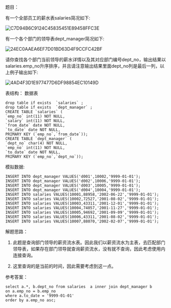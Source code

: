 题目：

有一个全部员工的薪水表salaries简况如下:

![C7D94B6C9124C45835451E89458FFC3E](https://gitee.com/bruce_qiq/picture/raw/master/2021-9-18/1631894795718-C7D94B6C9124C45835451E89458FFC3E.png)

有一个各个部门的领导表dept_manager简况如下:

![24EC0AAEA6EF7D01BD63D4F9CCFC42BF](https://gitee.com/bruce_qiq/picture/raw/master/2021-9-18/1631894822460-24EC0AAEA6EF7D01BD63D4F9CCFC42BF.png)

请你查找各个部门当前领导的薪水详情以及其对应部门编号dept_no，输出结果以salaries.emp_no升序排序，并且请注意输出结果里面dept_no列是最后一列，以上例子输出如下:

![4AD4F3D1E977477D6DF98854EC10149D](https://gitee.com/bruce_qiq/picture/raw/master/2021-9-18/1631894842231-4AD4F3D1E977477D6DF98854EC10149D.png)

表结构：
数据表
```mysql
drop table if exists  `salaries` ; 
drop table if exists  `dept_manager` ; 
CREATE TABLE `salaries` (
`emp_no` int(11) NOT NULL,
`salary` int(11) NOT NULL,
`from_date` date NOT NULL,
`to_date` date NOT NULL,
PRIMARY KEY (`emp_no`,`from_date`));
CREATE TABLE `dept_manager` (
`dept_no` char(4) NOT NULL,
`emp_no` int(11) NOT NULL,
`to_date` date NOT NULL,
PRIMARY KEY (`emp_no`,`dept_no`));
```

模拟数据:
```mysql
INSERT INTO dept_manager VALUES('d001',10002,'9999-01-01');
INSERT INTO dept_manager VALUES('d002',10006,'9999-01-01');
INSERT INTO dept_manager VALUES('d003',10005,'9999-01-01');
INSERT INTO dept_manager VALUES('d004',10004,'9999-01-01');
INSERT INTO salaries VALUES(10001,88958,'2002-06-22','9999-01-01');
INSERT INTO salaries VALUES(10002,72527,'2001-08-02','9999-01-01');
INSERT INTO salaries VALUES(10003,43311,'2001-12-01','9999-01-01');
INSERT INTO salaries VALUES(10004,74057,'2001-11-27','9999-01-01');
INSERT INTO salaries VALUES(10005,94692,'2001-09-09','9999-01-01');
INSERT INTO salaries VALUES(10006,43311,'2001-08-02','9999-01-01');
INSERT INTO salaries VALUES(10007,88070,'2002-02-07','9999-01-01');
```

解题思路：

1. 此题是查询部门领导的薪资流水表。因此我们以薪资流水为主表，去匹配部门领导表，如果存在部门领导就查询薪资流水，没有就不查询，因此考虑使用内连接查询。

2. 这里查询的是当前的时间，因此需要考虑到这一点。

参考答案：

```mysql
select a.*, b.dept_no from salaries  a inner join dept_manager b 
on a.emp_no = b.emp_no
where a.to_date = '9999-01-01'
order by a.emp_no asc;
```